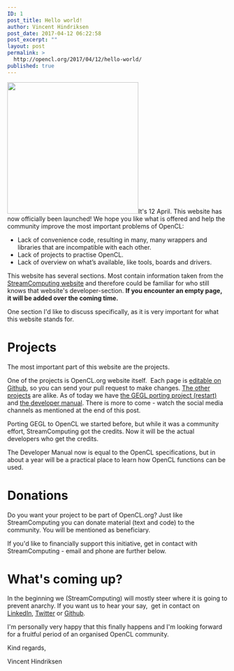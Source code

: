 ```yaml
---
ID: 1
post_title: Hello world!
author: Vincent Hindriksen
post_date: 2017-04-12 06:22:58
post_excerpt: ""
layout: post
permalink: >
  http://opencl.org/2017/04/12/hello-world/
published: true
---
```

<img class="alignright size-medium wp-image-123" src="http://opencl.org/wp-content/uploads/2017/04/sunrise-CL-300x300.jpg" alt="" width="300" height="300" />It's 12 April. This website has now officially been launched! We hope you like what is offered and help the community improve the most important problems of OpenCL:
<ul>
 	<li>Lack of convenience code, resulting in many, many wrappers and libraries that are incompatible with each other.</li>
 	<li>Lack of projects to practise OpenCL.</li>
 	<li>Lack of overview on what’s available, like tools, boards and drivers.</li>
</ul>
This website has several sections. Most contain information taken from the <a href="https://streamcomputing.eu/">StreamComputing website</a> and therefore could be familiar for who still knows that website's developer-section. <strong>If you encounter an empty page, it will be added over the coming time.
</strong>

One section I'd like to discuss specifically, as it is very important for what this website stands for.
<h1>Projects</h1>
The most important part of this website are the projects.

One of the projects is OpenCL.org website itself.  Each page is <a href="https://github.com/OpenCL/OpenCL/tree/master/_pages">editable on Github</a>, so you can send your pull request to make changes. <a href="http://opencl.org/projects/">The other projects</a> are alike. As of today we have <a href="http://opencl.org/projects/gegl-opencl-in-gimp/">the GEGL porting project (restart)</a> and <a href="http://opencl.org/projects/developer-manual/">the developer manual</a>. There is more to come - watch the social media channels as mentioned at the end of this post.

Porting GEGL to OpenCL we started before, but while it was a community effort, StreamComputing got the credits. Now it will be the actual developers who get the credits.

The Developer Manual now is equal to the OpenCL specifications, but in about a year will be a practical place to learn how OpenCL functions can be used.
<h1>Donations</h1>
Do you want your project to be part of OpenCL.org? Just like StreamComputing you can donate material (text and code) to the community. You will be mentioned as beneficiary.

If you'd like to financially support this initiative, get in contact with StreamComputing - email and phone are further below.
<h1>What's coming up?</h1>
In the beginning we (StreamComputing) will mostly steer where it is going to prevent anarchy. If you want us to hear your say,  get in contact on <a href="https://www.linkedin.com/groups/3570157">LinkedIn</a>, <a href="https://twitter.com/openclorg">Twitter</a> or <a href="https://github.com/OpenCL/OpenCL/issues">Github</a>.

I'm personally very happy that this finally happens and I'm looking forward for a fruitful period of an organised OpenCL community.

Kind regards,

Vincent Hindriksen